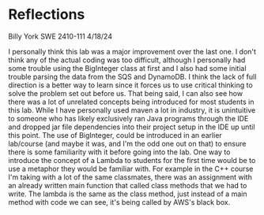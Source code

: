 # Reflections
Billy York
SWE 2410-111
4/18/24

I personally think this lab was a major improvement over the last one.
I don't think any of the actual coding was too difficult, although I personally had some trouble using the BigInteger class at first and I also had some initial trouble parsing the data from the SQS and DynamoDB.
I think the lack of full direction is a better way to learn since it forces us to use critical thinking to solve the problem set out before us.
That being said, I can also see how there was a lot of unrelated concepts being introduced for most students in this lab.
While I have personally used maven a lot in industry, it is unintuitive to someone who has likely exclusively ran Java programs through the IDE and dropped jar file dependencies into their project setup in the IDE up until this point.
The use of BigInteger, could be introduced in an earlier lab/course (and maybe it was, and I'm the odd one out on that) to ensure there is some familiarity with it before going into the lab.
One way to introduce the concept of a Lambda to students for the first time would be to use a metaphor they would be familiar with.
For example in the C++ course I'm taking with a lot of the same classmates, there was an assignment with an already written main function that called class methods that we had to write.
The lambda is the same as the class method, just instead of a main method with code we can see, it's being called by AWS's black box. 